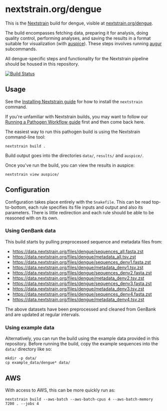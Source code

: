 # nextstrain.org/dengue

This is the [Nextstrain](https://nextstrain.org) build for dengue, visible at
[nextstrain.org/dengue](https://nextstrain.org/dengue).

The build encompasses fetching data, preparing it for analysis, doing quality
control, performing analyses, and saving the results in a format suitable for
visualization (with [auspice][]).  These steps involves running 
[augur][] subcommands.

All dengue-specific steps and functionality for the Nextstrain pipeline should be
housed in this repository.

[![Build Status](https://github.com/nextstrain/dengue/actions/workflows/ci.yaml/badge.svg?branch=main)](https://github.com/nextstrain/dengue/actions/workflows/ci.yaml)

## Usage

See the [Installing Nextstrain guide][] for how to install the `nextstrain` command.

If you're unfamiliar with Nextstrain builds, you may want to follow our
[Running a Pathogen Workflow guide][] first and then come back here.

The easiest way to run this pathogen build is using the Nextstrain
command-line tool:

    nextstrain build .

Build output goes into the directories `data/`, `results/` and `auspice/`.

Once you've run the build, you can view the results in auspice:

    nextstrain view auspice/


## Configuration

Configuration takes place entirely with the `Snakefile`. This can be read top-to-bottom, each rule
specifies its file inputs and output and also its parameters. There is little redirection and each
rule should be able to be reasoned with on its own.


### Using GenBank data

This build starts by pulling preprocessed sequence and metadata files from: 

* https://data.nextstrain.org/files/dengue/sequences_all.fasta.zst
* https://data.nextstrain.org/files/dengue/metadata_all.tsv.zst
* https://data.nextstrain.org/files/dengue/sequences_denv1.fasta.zst
* https://data.nextstrain.org/files/dengue/metadata_denv1.tsv.zst
* https://data.nextstrain.org/files/dengue/sequences_denv2.fasta.zst
* https://data.nextstrain.org/files/dengue/metadata_denv2.tsv.zst
* https://data.nextstrain.org/files/dengue/sequences_denv3.fasta.zst
* https://data.nextstrain.org/files/dengue/metadata_denv3.tsv.zst
* https://data.nextstrain.org/files/dengue/sequences_denv4.fasta.zst
* https://data.nextstrain.org/files/dengue/metadata_denv4.tsv.zst

The above datasets have been preprocessed and cleaned from GenBank and are updated at regular intervals. 

### Using example data

Alternatively, you can run the build using the
example data provided in this repository.  Before running the build, copy the
example sequences into the `data/` directory like so:

    mkdir -p data/
    cp example_data/dengue* data/

## AWS

With access to AWS, this can be more quickly run as:

    nextstrain build --aws-batch --aws-batch-cpus 4 --aws-batch-memory 7200 . --jobs 4

[Nextstrain]: https://nextstrain.org
[augur]: https://docs.nextstrain.org/projects/augur/en/stable/
[auspice]: https://docs.nextstrain.org/projects/auspice/en/stable/index.html
[Installing Nextstrain guide]: https://docs.nextstrain.org/en/latest/install.html
[Running a Pathogen Workflow guide]: https://docs.nextstrain.org/en/latest/tutorials/running-a-workflow.html
